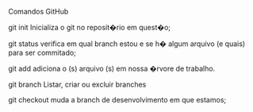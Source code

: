 Comandos GitHub


git init 
Inicializa o git no reposit�rio em quest�o;

git status
verifica em qual branch estou e se h� algum arquivo (e quais) para ser commitado;

git add
adiciona o (s) arquivo (s) em nossa �rvore de trabalho.

git branch
Listar, criar ou excluir branches

git checkout
muda a branch de desenvolvimento em que estamos;
